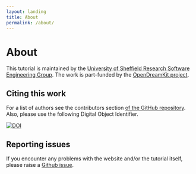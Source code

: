 ```yaml
---
layout: landing
title: About
permalink: /about/
---
```


# About

This tutorial is maintained by the [University of Sheffield Research Software Engineering Group](http://rse.shef.ac.uk/). The work is part-funded by the [OpenDreamKit project](http://opendreamkit.org/).

## Citing this work

For a list of authors see the contributors section [of the GitHub repository](https://github.com/mikecroucher/SMC_tutorial/graphs/contributors). Also, please use the following Digital Object Identifier.

[![DOI](https://zenodo.org/badge/60699967.svg)](https://zenodo.org/badge/latestdoi/60699967)

## Reporting issues

If you encounter any problems with the website and/or the tutorial itself, please raise a [Github issue](https://github.com/mikecroucher/SMC_tutorial).

